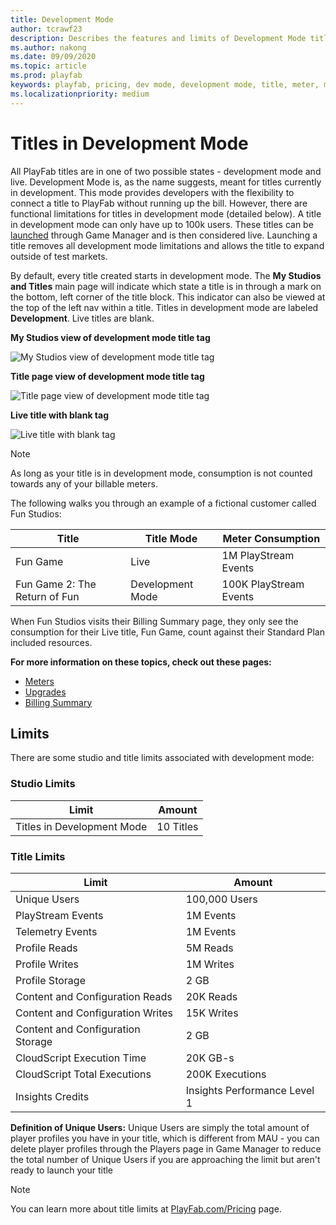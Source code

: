 ```yaml
---
title: Development Mode
author: tcrawf23
description: Describes the features and limits of Development Mode titles.
ms.author: nakong
ms.date: 09/09/2020
ms.topic: article
ms.prod: playfab
keywords: playfab, pricing, dev mode, development mode, title, meter, meters
ms.localizationpriority: medium
---
```


# Titles in Development Mode

All PlayFab titles are in one of two possible states - development mode and live. Development Mode is, as the name suggests, meant for titles currently in development. This mode provides developers with the flexibility to connect a title to PlayFab without running up the bill. However, there are functional limitations for titles in development mode (detailed below). A title in development mode can only have up to 100k users. These titles can be [launched](../pricing/upgrades.md) through Game Manager and is then considered live. Launching a title removes all development mode limitations and allows the title to expand outside of test markets.

By default, every title created starts in development mode. The **My Studios and Titles** main page will indicate which state a title is in through a mark on the bottom, left corner of the title block. This indicator can also be viewed at the top of the left nav within a title. Titles in development mode are labeled **Development**. Live titles are blank.

**My Studios view of development mode title tag**

![My Studios view of development mode title tag](pricingV2-media/development-mode-title-tag.png "My Studios view of development mode title tag")

**Title page view of development mode title tag**

![Title page view of development mode title tag](pricingV2-media/dev-mode-title-tag-titlePage.png "Title page view of development mode title tag")

**Live title with blank tag**

![Live title with blank tag](pricingV2-media/live-mode-title.png "Live title with blank tag")

> [!NOTE]
> As long as your title is in development mode, consumption is not counted towards any of your billable meters.


The following walks you through an example of a fictional customer called Fun Studios:


| Title | Title Mode | Meter Consumption |
| --- | --- | --- |
| Fun Game | Live | 1M PlayStream Events |
| Fun Game 2: The Return of Fun | Development Mode | 100K PlayStream Events

When Fun Studios visits their Billing Summary page, they only see the consumption for their Live title, Fun Game, count against their Standard Plan included resources.


**For more information on these topics, check out these pages:**
 - [Meters](../pricing/Meters/meters.md)
 - [Upgrades](../pricing/Upgrades.md)
 - [Billing Summary](../pricing/billingDetails.md)

## Limits
There are some studio and title limits associated with development mode:

### Studio Limits
| Limit | Amount |
| --- | --- |
| Titles in Development Mode | 10 Titles |

### Title Limits
| Limit | Amount |
| --- | --- |
| Unique Users | 100,000 Users |
| PlayStream Events | 1M Events |
| Telemetry Events | 1M Events |
| Profile Reads | 5M Reads |
| Profile Writes | 1M Writes |
| Profile Storage | 2 GB |
| Content and Configuration Reads | 20K Reads |
| Content and Configuration Writes | 15K Writes |
| Content and Configuration Storage | 2 GB |
| CloudScript Execution Time | 20K GB-s |
| CloudScript Total Executions | 200K Executions |
| Insights Credits | Insights Performance Level 1 |

**Definition of Unique Users:**
Unique Users are simply the total amount of player profiles you have in your title, which is different from MAU - you can delete player profiles through the Players page in Game Manager to reduce the total number of Unique Users if you are approaching the limit but aren't ready to launch your title

> [!NOTE]
> You can learn more about title limits at [PlayFab.com/Pricing](https://www.PlayFab.com/pricing) page.
